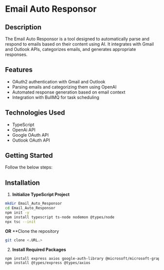 # Email Auto Responsor

## Description
The Email Auto Responsor is a tool designed to automatically parse and respond to emails based on their content using AI. It integrates with Gmail and Outlook APIs, categorizes emails, and generates appropriate responses.

## Features
- OAuth2 authentication with Gmail and Outlook
- Parsing emails and categorizing them using OpenAI
- Automated response generation based on email context
- Integration with BullMQ for task scheduling

## Technologies Used
  - TypeScript
  - OpenAi API
  - Google OAuth API
  - Outlook OAuth API

## Getting Started
  Follow the below steps: 
## Installation
1. **Initialize TypeScript Project**
```bash
mkdir Email_Auto_Responsor
cd Email_Auto_Responsor
npm init -y
npm install typescript ts-node nodemon @types/node
npx tsc --init
```

**OR**
**Clone the repository
  ```bash
  git clone <.URL.>
```

2. **Install Required Packages**
```bash
npm install express axios google-auth-library @microsoft/microsoft-graph-client msal openai bullmq ioredis
npm install @types/express @types/axios
```

